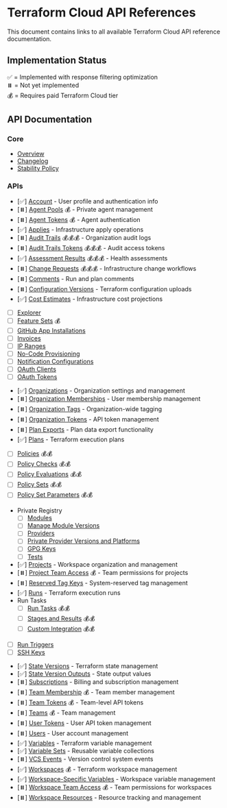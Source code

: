 # Terraform Cloud API References

This document contains links to all available Terraform Cloud API reference documentation.

## Implementation Status

✅ = Implemented with response filtering optimization  
⏸️ = Not yet implemented  
💰 = Requires paid Terraform Cloud tier

## API Documentation

### Core
- [Overview](https://developer.hashicorp.com/terraform/cloud-docs/api-docs)
- [Changelog](https://developer.hashicorp.com/terraform/cloud-docs/api-docs/changelog)
- [Stability Policy](https://developer.hashicorp.com/terraform/cloud-docs/api-docs/stability-policy)

### APIs
- [✅] [Account](https://developer.hashicorp.com/terraform/cloud-docs/api-docs/account) - User profile and authentication info
- [⏸️] [Agent Pools](https://developer.hashicorp.com/terraform/cloud-docs/api-docs/agents) 💰 - Private agent management
- [⏸️] [Agent Tokens](https://developer.hashicorp.com/terraform/cloud-docs/api-docs/agent-tokens) 💰 - Agent authentication
- [✅] [Applies](https://developer.hashicorp.com/terraform/cloud-docs/api-docs/applies) - Infrastructure apply operations
- [⏸️] [Audit Trails](https://developer.hashicorp.com/terraform/cloud-docs/api-docs/audit-trails) 💰💰💰 - Organization audit logs
- [⏸️] [Audit Trails Tokens](https://developer.hashicorp.com/terraform/cloud-docs/api-docs/audit-trails-tokens) 💰💰💰 - Audit access tokens
- [✅] [Assessment Results](https://developer.hashicorp.com/terraform/cloud-docs/api-docs/assessment-results) 💰💰💰 - Health assessments
- [⏸️] [Change Requests](https://developer.hashicorp.com/terraform/cloud-docs/api-docs/change-requests) 💰💰💰 - Infrastructure change workflows
- [⏸️] [Comments](https://developer.hashicorp.com/terraform/cloud-docs/api-docs/comments) - Run and plan comments
- [⏸️] [Configuration Versions](https://developer.hashicorp.com/terraform/cloud-docs/api-docs/configuration-versions) - Terraform configuration uploads
- [✅] [Cost Estimates](https://developer.hashicorp.com/terraform/cloud-docs/api-docs/cost-estimates) - Infrastructure cost projections
- [ ] [Explorer](https://developer.hashicorp.com/terraform/cloud-docs/api-docs/explorer)
- [ ] [Feature Sets](https://developer.hashicorp.com/terraform/cloud-docs/api-docs/feature-sets) 💰
- [ ] [GitHub App Installations](https://developer.hashicorp.com/terraform/cloud-docs/api-docs/github-app-installations)
- [ ] [Invoices](https://developer.hashicorp.com/terraform/cloud-docs/api-docs/invoices)
- [ ] [IP Ranges](https://developer.hashicorp.com/terraform/cloud-docs/api-docs/ip-ranges)
- [ ] [No-Code Provisioning](https://developer.hashicorp.com/terraform/cloud-docs/api-docs/no-code-provisioning)
- [ ] [Notification Configurations](https://developer.hashicorp.com/terraform/cloud-docs/api-docs/notification-configurations)
- [ ] [OAuth Clients](https://developer.hashicorp.com/terraform/cloud-docs/api-docs/oauth-clients)
- [ ] [OAuth Tokens](https://developer.hashicorp.com/terraform/cloud-docs/api-docs/oauth-tokens)
- [✅] [Organizations](https://developer.hashicorp.com/terraform/cloud-docs/api-docs/organizations) - Organization settings and management
- [⏸️] [Organization Memberships](https://developer.hashicorp.com/terraform/cloud-docs/api-docs/organization-memberships) - User membership management
- [⏸️] [Organization Tags](https://developer.hashicorp.com/terraform/cloud-docs/api-docs/organization-tags) - Organization-wide tagging
- [⏸️] [Organization Tokens](https://developer.hashicorp.com/terraform/cloud-docs/api-docs/organization-tokens) - API token management
- [⏸️] [Plan Exports](https://developer.hashicorp.com/terraform/cloud-docs/api-docs/plan-exports) - Plan data export functionality
- [✅] [Plans](https://developer.hashicorp.com/terraform/cloud-docs/api-docs/plans) - Terraform execution plans
- [ ] [Policies](https://developer.hashicorp.com/terraform/cloud-docs/api-docs/policies) 💰💰
- [ ] [Policy Checks](https://developer.hashicorp.com/terraform/cloud-docs/api-docs/policy-checks) 💰💰
- [ ] [Policy Evaluations](https://developer.hashicorp.com/terraform/cloud-docs/api-docs/policy-evaluations) 💰💰
- [ ] [Policy Sets](https://developer.hashicorp.com/terraform/cloud-docs/api-docs/policy-sets) 💰💰
- [ ] [Policy Set Parameters](https://developer.hashicorp.com/terraform/cloud-docs/api-docs/policy-set-params) 💰💰
- Private Registry
  - [ ] [Modules](https://developer.hashicorp.com/terraform/cloud-docs/api-docs/private-registry/modules)
  - [ ] [Manage Module Versions](https://developer.hashicorp.com/terraform/cloud-docs/api-docs/private-registry/manage-module-versions)
  - [ ] [Providers](https://developer.hashicorp.com/terraform/cloud-docs/api-docs/private-registry/providers)
  - [ ] [Private Provider Versions and Platforms](https://developer.hashicorp.com/terraform/cloud-docs/api-docs/private-registry/provider-versions-platforms)
  - [ ] [GPG Keys](https://developer.hashicorp.com/terraform/cloud-docs/api-docs/private-registry/gpg-keys)
  - [ ] [Tests](https://developer.hashicorp.com/terraform/cloud-docs/api-docs/private-registry/tests)
- [✅] [Projects](https://developer.hashicorp.com/terraform/cloud-docs/api-docs/projects) - Workspace organization and management
- [⏸️] [Project Team Access](https://developer.hashicorp.com/terraform/cloud-docs/api-docs/project-team-access) 💰 - Team permissions for projects
- [⏸️] [Reserved Tag Keys](https://developer.hashicorp.com/terraform/cloud-docs/api-docs/reserved-tag-keys) - System-reserved tag management
- [✅] [Runs](https://developer.hashicorp.com/terraform/cloud-docs/api-docs/run) - Terraform execution runs
- Run Tasks
  - [ ] [Run Tasks](https://developer.hashicorp.com/terraform/cloud-docs/api-docs/run-tasks/run-tasks) 💰💰
  - [ ] [Stages and Results](https://developer.hashicorp.com/terraform/cloud-docs/api-docs/run-tasks/run-task-stages-and-results) 💰💰
  - [ ] [Custom Integration](https://developer.hashicorp.com/terraform/cloud-docs/api-docs/run-tasks/run-tasks-integration) 💰💰
- [ ] [Run Triggers](https://developer.hashicorp.com/terraform/cloud-docs/api-docs/run-triggers)
- [ ] [SSH Keys](https://developer.hashicorp.com/terraform/cloud-docs/api-docs/ssh-keys)
- [✅] [State Versions](https://developer.hashicorp.com/terraform/cloud-docs/api-docs/state-versions) - Terraform state management
- [✅] [State Version Outputs](https://developer.hashicorp.com/terraform/cloud-docs/api-docs/state-version-outputs) - State output values
- [⏸️] [Subscriptions](https://developer.hashicorp.com/terraform/cloud-docs/api-docs/subscriptions) - Billing and subscription management
- [⏸️] [Team Membership](https://developer.hashicorp.com/terraform/cloud-docs/api-docs/team-members) 💰 - Team member management
- [⏸️] [Team Tokens](https://developer.hashicorp.com/terraform/cloud-docs/api-docs/team-tokens) 💰 - Team-level API tokens
- [⏸️] [Teams](https://developer.hashicorp.com/terraform/cloud-docs/api-docs/teams) 💰 - Team management
- [⏸️] [User Tokens](https://developer.hashicorp.com/terraform/cloud-docs/api-docs/user-tokens) - User API token management
- [⏸️] [Users](https://developer.hashicorp.com/terraform/cloud-docs/api-docs/users) - User account management
- [✅] [Variables](https://developer.hashicorp.com/terraform/cloud-docs/api-docs/variables) - Terraform variable management
- [✅] [Variable Sets](https://developer.hashicorp.com/terraform/cloud-docs/api-docs/variable-sets) - Reusable variable collections
- [⏸️] [VCS Events](https://developer.hashicorp.com/terraform/cloud-docs/api-docs/vcs-events) - Version control system events
- [✅] [Workspaces](https://developer.hashicorp.com/terraform/cloud-docs/api-docs/workspaces) 💰 - Terraform workspace management
- [✅] [Workspace-Specific Variables](https://developer.hashicorp.com/terraform/cloud-docs/api-docs/workspace-variables) - Workspace variable management
- [⏸️] [Workspace Team Access](https://developer.hashicorp.com/terraform/cloud-docs/api-docs/team-access) 💰 - Team permissions for workspaces
- [⏸️] [Workspace Resources](https://developer.hashicorp.com/terraform/cloud-docs/api-docs/workspace-resources) - Resource tracking and management
